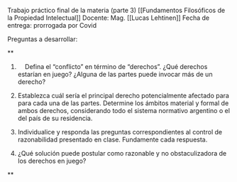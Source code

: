 Trabajo práctico final de la materia (parte 3) [[Fundamentos Filosóficos de la Propiedad Intelectual]]
Docente: Mag. [[Lucas Lehtinen]]
Fecha de entrega: prorrogada por Covid

Preguntas a desarrollar: 

**

1.     Defina el “conflicto” en término de “derechos”. ¿Qué derechos estarían en juego? ¿Alguna de las partes puede invocar más de un derecho?

2.  Establezca cuál sería el principal derecho potencialmente afectado para para cada una de las partes. Determine los ámbitos material y formal de ambos derechos, considerando todo el sistema normativo argentino o el del país de su residencia.
    
3.  Individualice y responda las preguntas correspondientes al control de razonabilidad presentado en clase. Fundamente cada respuesta.
    
4.  ¿Qué solución puede postular como razonable y no obstaculizadora de los derechos en juego?
    

**